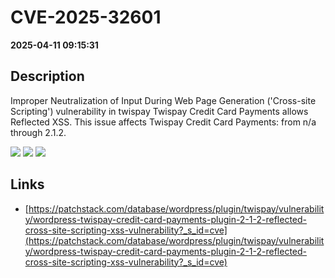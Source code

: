 # CVE-2025-32601

**2025-04-11 09:15:31**

## Description
Improper Neutralization of Input During Web Page Generation ('Cross-site Scripting') vulnerability in twispay Twispay Credit Card Payments allows Reflected XSS. This issue affects Twispay Credit Card Payments: from n/a through 2.1.2.

![](https://img.shields.io/static/v1?label=Score&message=7.1&color=red)
![](https://img.shields.io/static/v1?label=Severity&message=HIGH&color=red)
![](https://img.shields.io/static/v1?label=CWE&message=XSS&color=green)

## Links
- [https://patchstack.com/database/wordpress/plugin/twispay/vulnerability/wordpress-twispay-credit-card-payments-plugin-2-1-2-reflected-cross-site-scripting-xss-vulnerability?_s_id=cve](https://patchstack.com/database/wordpress/plugin/twispay/vulnerability/wordpress-twispay-credit-card-payments-plugin-2-1-2-reflected-cross-site-scripting-xss-vulnerability?_s_id=cve)
